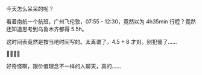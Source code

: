 今天怎么呆呆的呢？

看着南航一个航班，广州飞伦敦，07:55 - 12:30，竟然以为 4h35min 行程？竟然还知道思考到乌鲁木齐都得 5.5h。

这时间表竟然是按当地时间写的。太离谱了。4.5 + 8 才对。别犯傻了……

🐎🐎🐎🐎

好奇怪啊，跟价值理念不一样的人聊天，真的……
